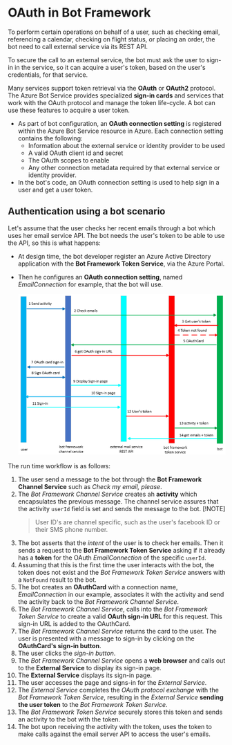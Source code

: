 # OAuth in Bot Framework

To perform certain operations on behalf of a user, such as checking email, referencing a calendar, checking on flight status, or placing an order, the bot need to call external service via its REST API.

To secure the call to an external service, the bot must ask the user to sign-in in the service, so it can acquire a user's token, based on the user's credentials, for that service.

Many services support token retrieval via the **OAuth** or **OAuth2** protocol. The Azure Bot Service provides specialized **sign-in cards** and services that work with the OAuth protocol and manage the token life-cycle. A bot can use these features to acquire a user token.

- As part of bot configuration, an **OAuth connection setting** is registered within the Azure Bot Service resource in Azure. Each connection setting contains the following:
  - Information about the external service or identity provider to be used
  - A valid OAuth client id and secret
  - The OAuth scopes to enable
  - Any other connection metadata required by that external service or identity provider.
- In the bot's code, an OAuth connection setting is used to help sign in a user and get a user token.

## Authentication using a bot scenario

Let's assume that the user checks her recent emails through a bot which uses her email service API. The bot needs the user's token to be able to use the API, so this is what happens:

- At design time, the bot developer register an Azure Active Directory application with the **Bot Framework Token Service**, via the Azure Portal.
- Then he configures an **OAuth connection setting**, named *EmailConnection* for example, that the bot will use.

    ![oauth2 flow](../../Media/Conceptual/oauth2-flow-bot.png)

The run time workflow is as follows:

1. The user send a message to the bot through the **Bot Framework Channel Service** such as *Check my email, please*. 
1. The *Bot Framework Channel Service* creates ah **activity** which encapsulates the previous message. The channel service assures that the activity `userId` field is set and sends the message to the bot.
     [!NOTE]
    > User ID's are channel specific, such as the user's facebook ID or their SMS phone number.
1. The bot asserts that the *intent* of the user is to check her emails. Then it sends a request to the **Bot Framework Token Service** asking if it already has a **token** for the OAuth *EmailConnection* of the specific `userId`. 
1. Assuming that this is the first time the user interacts with the bot, the token does not exist and the *Bot Framework Token Service* answers with a `NotFound` result to the bot.
1. The bot creates an **OAuthCard** with a connection name, *EmailConnection* in our example, associates it with the activity and send the activity back to the *Bot Framework Channel Service*.  
1. The *Bot Framework Channel Service*, calls into the *Bot Framework Token Service* to create a valid **OAuth sign-in URL** for this request. This sign-in URL is added to the OAuthCard.
1. The *Bot Framework Channel Service* returns the card to the user. The user is presented with a message to sign-in by clicking on the **OAuthCard's sign-in button**.
1. The user clicks the *sign-in button*.
1. The *Bot Framework Channel Service* opens a **web browser** and calls out to the **External Service** to display its sign-in page.
1. The **External Service** displays its sign-in page.
1. The user accesses the page and signs-in for the *External Service*.
1. The *External Service* completes the *OAuth protocol exchange* with the *Bot Framework Token Service*, resulting in the *External Service* **sending the user token** to the *Bot Framework Token Service*.
1. The *Bot Framework Token Service* securely stores this token and sends an activity to the bot with the token.
1. The bot upon receiving the activity with the token, uses the token to make calls against the email server API to access the user's emails.
